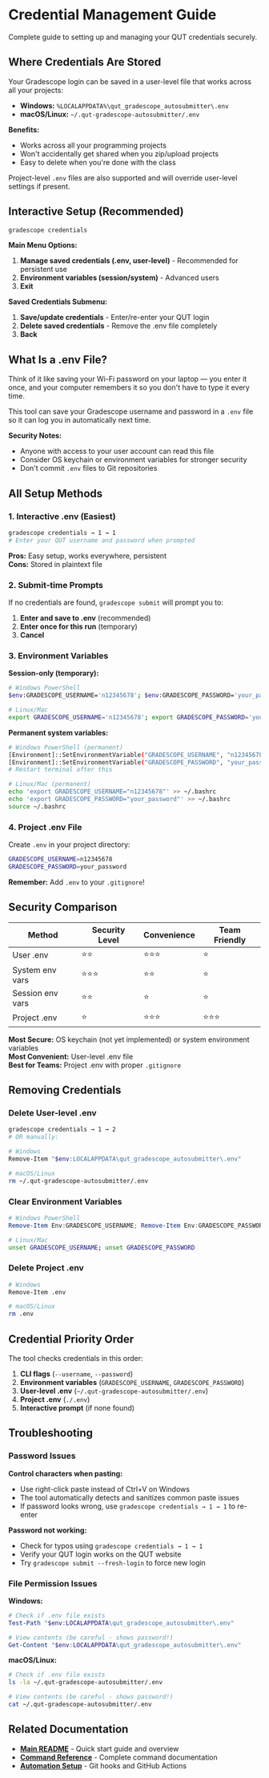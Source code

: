 # Credential Management Guide

Complete guide to setting up and managing your QUT credentials securely.

## Where Credentials Are Stored

Your Gradescope login can be saved in a user-level file that works across all your projects:

- **Windows:** `%LOCALAPPDATA%\qut_gradescope_autosubmitter\.env`
- **macOS/Linux:** `~/.qut-gradescope-autosubmitter/.env`

**Benefits:**
- Works across all your programming projects
- Won't accidentally get shared when you zip/upload projects
- Easy to delete when you're done with the class

Project-level `.env` files are also supported and will override user-level settings if present.

## Interactive Setup (Recommended)

```bash
gradescope credentials
```

**Main Menu Options:**
1. **Manage saved credentials (.env, user-level)** - Recommended for persistent use
2. **Environment variables (session/system)** - Advanced users
3. **Exit**

**Saved Credentials Submenu:**
1. **Save/update credentials** - Enter/re-enter your QUT login
2. **Delete saved credentials** - Remove the .env file completely
3. **Back**

## What Is a .env File?

Think of it like saving your Wi-Fi password on your laptop — you enter it once, and your computer remembers it so you don't have to type it every time.

This tool can save your Gradescope username and password in a `.env` file so it can log you in automatically next time.

**Security Notes:**
- Anyone with access to your user account can read this file
- Consider OS keychain or environment variables for stronger security
- Don't commit `.env` files to Git repositories

## All Setup Methods

### 1. Interactive .env (Easiest)

```bash
gradescope credentials → 1 → 1
# Enter your QUT username and password when prompted
```

**Pros:** Easy setup, works everywhere, persistent  
**Cons:** Stored in plaintext file

### 2. Submit-time Prompts

If no credentials are found, `gradescope submit` will prompt you to:

1. **Enter and save to .env** (recommended)
2. **Enter once for this run** (temporary)
3. **Cancel**

### 3. Environment Variables

**Session-only (temporary):**
```bash
# Windows PowerShell
$env:GRADESCOPE_USERNAME='n12345678'; $env:GRADESCOPE_PASSWORD='your_password'

# Linux/Mac
export GRADESCOPE_USERNAME='n12345678'; export GRADESCOPE_PASSWORD='your_password'
```

**Permanent system variables:**
```bash
# Windows PowerShell (permanent)
[Environment]::SetEnvironmentVariable("GRADESCOPE_USERNAME", "n12345678", "User")
[Environment]::SetEnvironmentVariable("GRADESCOPE_PASSWORD", "your_password", "User")
# Restart terminal after this

# Linux/Mac (permanent)
echo 'export GRADESCOPE_USERNAME="n12345678"' >> ~/.bashrc
echo 'export GRADESCOPE_PASSWORD="your_password"' >> ~/.bashrc
source ~/.bashrc
```

### 4. Project .env File

Create `.env` in your project directory:
```bash
GRADESCOPE_USERNAME=n12345678
GRADESCOPE_PASSWORD=your_password
```

**Remember:** Add `.env` to your `.gitignore`!

## Security Comparison

| Method | Security Level | Convenience | Team Friendly |
|--------|---------------|-------------|---------------|
| User .env | ⭐⭐ | ⭐⭐⭐ | ⭐ |
| System env vars | ⭐⭐⭐ | ⭐⭐ | ⭐ |
| Session env vars | ⭐⭐ | ⭐ | ⭐ |
| Project .env | ⭐ | ⭐⭐⭐ | ⭐⭐⭐ |

**Most Secure:** OS keychain (not yet implemented) or system environment variables  
**Most Convenient:** User-level .env file  
**Best for Teams:** Project .env with proper `.gitignore`

## Removing Credentials

### Delete User-level .env
```bash
gradescope credentials → 1 → 2
# OR manually:

# Windows
Remove-Item "$env:LOCALAPPDATA\qut_gradescope_autosubmitter\.env"

# macOS/Linux
rm ~/.qut-gradescope-autosubmitter/.env
```

### Clear Environment Variables
```powershell
# Windows PowerShell
Remove-Item Env:GRADESCOPE_USERNAME; Remove-Item Env:GRADESCOPE_PASSWORD
```

```bash
# Linux/Mac
unset GRADESCOPE_USERNAME; unset GRADESCOPE_PASSWORD
```

### Delete Project .env
```bash
# Windows
Remove-Item .env

# macOS/Linux  
rm .env
```

## Credential Priority Order

The tool checks credentials in this order:

1. **CLI flags** (`--username`, `--password`)
2. **Environment variables** (`GRADESCOPE_USERNAME`, `GRADESCOPE_PASSWORD`)
3. **User-level .env** (`~/.qut-gradescope-autosubmitter/.env`)
4. **Project .env** (`./.env`)
5. **Interactive prompt** (if none found)

## Troubleshooting

### Password Issues

**Control characters when pasting:**
- Use right-click paste instead of Ctrl+V on Windows
- The tool automatically detects and sanitizes common paste issues
- If password looks wrong, use `gradescope credentials → 1 → 1` to re-enter

**Password not working:**
- Check for typos using `gradescope credentials → 1 → 1`
- Verify your QUT login works on the QUT website
- Try `gradescope submit --fresh-login` to force new login

### File Permission Issues

**Windows:**
```powershell
# Check if .env file exists
Test-Path "$env:LOCALAPPDATA\qut_gradescope_autosubmitter\.env"

# View contents (be careful - shows password!)
Get-Content "$env:LOCALAPPDATA\qut_gradescope_autosubmitter\.env"
```

**macOS/Linux:**
```bash
# Check if .env file exists
ls -la ~/.qut-gradescope-autosubmitter/.env

# View contents (be careful - shows password!)
cat ~/.qut-gradescope-autosubmitter/.env
```

## Related Documentation

- **[Main README](../README.md)** - Quick start guide and overview
- **[Command Reference](CLI_REFERENCE.md)** - Complete command documentation
- **[Automation Setup](GITHUB_ACTIONS_SETUP.md)** - Git hooks and GitHub Actions